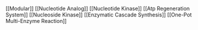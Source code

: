[[Modular]]
[[Nucleotide Analog]]
[[Nucleotide Kinase]]
[[Atp Regeneration System]]
[[Nucleoside Kinase]]
[[Enzymatic Cascade Synthesis]]
[[One-Pot Multi-Enzyme Reaction]]
